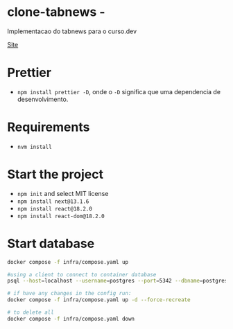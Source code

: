 # clone-tabnews -

Implementacao do tabnews para o curso.dev

[Site](https://clone-tabnews-eight-blue.vercel.app/)

# Prettier

- `npm install prettier -D`, onde o `-D` significa que uma dependencia de desenvolvimento.

# Requirements

- `nvm install`

# Start the project

- `npm init` and select MIT license
- `npm install next@13.1.6`
- `npm install react@18.2.0`
- `npm install react-dom@18.2.0`

# Start database
```bash
docker compose -f infra/compose.yaml up

#using a client to connect to container database
psql --host=localhost --username=postgres --port=5342 --dbname=postgres

# if have any changes in the config run:
docker compose -f infra/compose.yaml up -d --force-recreate

# to delete all
docker compose -f infra/compose.yaml down
```